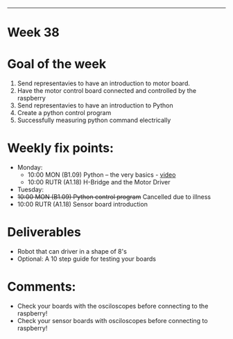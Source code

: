 ---
Week 38
=============

# Goal of the week

1. Send representavies to have an introduction to motor board.
3. Have the motor control board connected and controlled by the raspberry
4. Send representavies to have an introduction to Python
5. Create a python control program
6. Successfully measuring python command electrically

# Weekly fix points:
* Monday:
  * 10:00 MON (B1.09) Python – the very basics - [video](https://www.youtube.com/watch?v=7sUD5-zHwv8)
  *	10:00 RUTR (A1.18) H-Bridge and the Motor Driver
*	Tuesday:
  *	~~10:00 MON (B1.09)  Python control program~~ Cancelled due to illness
  *	10:00 RUTR (A1.18) Sensor board introduction

# Deliverables
* Robot that can driver in a shape of 8's
* Optional: A 10 step guide for testing your boards

# Comments:
* Check your boards with the osciloscopes before connecting to the raspberry!
* Check your sensor boards with osciloscopes before connecting to raspberry!
